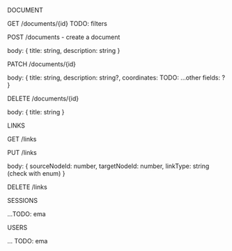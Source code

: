 DOCUMENT

GET /documents/{id} TODO: filters

POST /documents - create a document

body: {
    title: string, 
    description: string
}

PATCH /documents/{id}

body: {
    title: string,
    description: string?,
    coordinates: TODO: 
    ...other fields: ?
}

DELETE /documents/{id}

body: {
    title: string
}

LINKS

GET /links

PUT /links 

body: {
    sourceNodeId: number,
    targetNodeId: number,
    linkType: string (check with enum)
}

DELETE /links

SESSIONS

...TODO: ema

USERS

... TODO: ema

